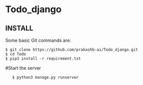 # Todo_django

## INSTALL 

Some basic Git commands are:
```
$ git clone https://github.com/prakashb-ai/Todo_django.git
$ cd Todo
$ pip3 install -r requirement.txt
```

#Start the server

```$ python3 -m venv env
   $ python3 manage.py runserver
```

